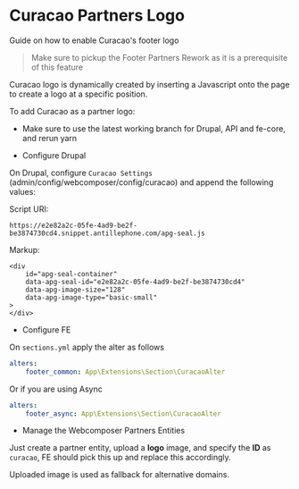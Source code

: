 # Curacao Partners Logo

Guide on how to enable Curacao's footer logo

> Make sure to pickup the Footer Partners Rework as it is a prerequisite
> of this feature

Curacao logo is dynamically created by inserting a Javascript onto the page
to create a logo at a specific position.

To add Curacao as a partner logo:

* Make sure to use the latest working branch for Drupal, API and fe-core, and rerun
yarn

* Configure Drupal

On Drupal, configure `Curacao Settings` (admin/config/webcomposer/config/curacao) and
append the following values:

Script URI:
```
https://e2e82a2c-05fe-4ad9-be2f-be3874730cd4.snippet.antillephone.com/apg-seal.js
```

Markup:
```
<div
    id="apg-seal-container"
    data-apg-seal-id="e2e82a2c-05fe-4ad9-be2f-be3874730cd4"
    data-apg-image-size="128"
    data-apg-image-type="basic-small"
>
</div>
```

* Configure FE

On `sections.yml` apply the alter as follows

```yaml
alters:
    footer_common: App\Extensions\Section\CuracaoAlter
```

Or if you are using Async

```yaml
alters:
    footer_async: App\Extensions\Section\CuracaoAlter
```

* Manage the Webcomposer Partners Entities

Just create a partner entity, upload a **logo** image, and specify the **ID** as
`curacao`, FE should pick this up and replace this accordingly.

Uploaded image is used as fallback for alternative domains.
